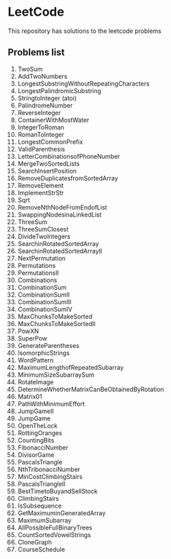 # LeetCode

This repository has solutions to the leetcode problems

## Problems list

1. TwoSum
2. AddTwoNumbers
3. LongestSubstringWithoutRepeatingCharacters
4. LongestPalindromicSubstring
5. StringtoInteger (atoi)
6. PalindromeNumber
7. ReverseInteger
8. ContainerWithMostWater
9. IntegerToRoman
10. RomanToInteger
11. LongestCommonPrefix
12. ValidParenthesis
13. LetterCombinationsofPhoneNumber
14. MergeTwoSortedLists
15. SearchInsertPosition
16. RemoveDuplicatesfromSortedArray
17. RemoveElement
18. ImplementStrStr
19. Sqrt
20. RemoveNthNodeFromEndofList
21. SwappingNodesinaLinkedList
22. ThreeSum
23. ThreeSumClosest
24. DivideTwoIntegers
25. SearchinRotatedSortedArray
26. SearchinRotatedSortedArrayII
27. NextPermutation
28. Permutations
29. PermutationsII
30. Combinations
31. CombinationSum
32. CombinationSumII
33. CombinationSumIII
34. CombinationSumIV
35. MaxChunksToMakeSorted
36. MaxChunksToMakeSortedII
37. PowXN
38. SuperPow
39. GenerateParentheses
40. IsomorphicStrings
41. WordPattern
42. MaximumLengthofRepeatedSubarray
43. MinimumSizeSubarraySum
44. RotateImage
45. DetermineWhetherMatrixCanBeObtainedByRotation
46. Matrix01
47. PathWithMinimumEffort
48. JumpGameII
49. JumpGame
50. OpenTheLock
51. RottingOranges
52. CountingBits
53. FibonacciNumber
54. DivisorGame
55. PascalsTriangle
56. NthTribonacciNumber
57. MinCostClimbingStairs
58. PascalsTriangleII
59. BestTimetoBuyandSellStock
60. ClimbingStairs
61. IsSubsequence
62. GetMaximuminGeneratedArray
63. MaximumSubarray
64. AllPossibleFullBinaryTrees
65. CountSortedVowelStrings
66. CloneGraph
67. CourseSchedule